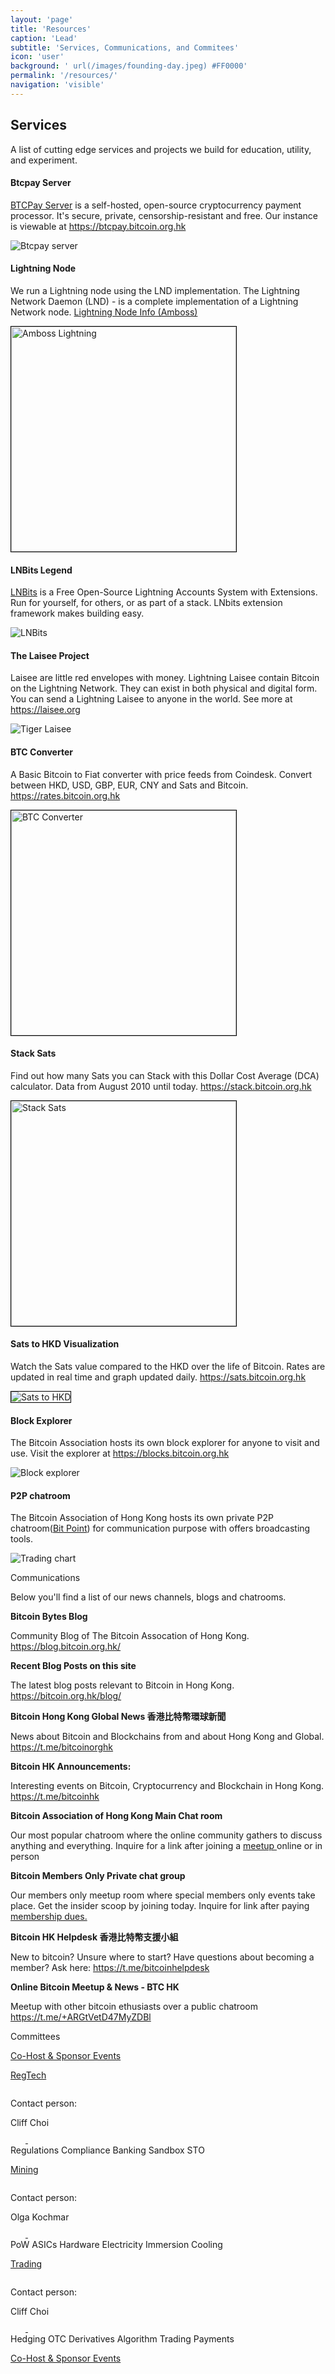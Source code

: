 ```yaml
---
layout: 'page'
title: 'Resources'
caption: 'Lead'
subtitle: 'Services, Communications, and Commitees'
icon: 'user'
background: ' url(/images/founding-day.jpeg) #FF0000'
permalink: '/resources/'
navigation: 'visible'
---
```


<div class="resources">
		<h2>Services</h2>
	<div>
			<p>A list of cutting edge services and projects we build for education, utility, and experiment.</p>
	</div>
</div>

<div class="join">
	<div class="first">
    	<div class="content">
			<h4>Btcpay Server</h4>
			<p><a href="https://btcpayserver.org" style="border:0px;margin-top: 0px;">BTCPay Server</a> is a self-hosted, open-source cryptocurrency payment processor. It's secure, private, censorship-resistant and free. Our instance is viewable at <a href="https://btcpay.bitcoin.org.hk" style="border:0px;margin-top: 0px;"> https://btcpay.bitcoin.org.hk </a></p>
		</div>
    	<img src="/images/btcpay.png" alt="Btcpay server">
   </div>
    <div class="first">
    	<div class="content">
			<h4>Lightning Node</h4>
			<p>We run a Lightning node using the LND implementation. The Lightning Network Daemon (LND) - is a complete implementation of a Lightning Network node. <a href="https://amboss.space/node/038ff6ec3fb52c23f1ea2f341bd7f9dd899766380750e4ce8c76bf12e11e1bf9a1"  style="border:0px;margin-top: 0px;"> Lightning Node Info (Amboss)</a></p>
		</div>
    	<img src="/images/amboss_ln_sm.png" style="border:1px solid #000" width="360" alt="Amboss Lightning">  
   </div>
	<div class="first">
    	<div class="content">
			<h4>LNBits Legend</h4>
			<p><a href="https://lnbits.com" style="border:0px;margin-top: 0px;"> LNBits</a> is a Free Open-Source Lightning Accounts System with Extensions. Run for yourself, for others, or as part of a stack. LNbits extension framework makes building easy. </p>
		</div>
		<img src="/images/lnbits.png" alt="LNBits">
   </div>
    <div class="first">
    	<div class="content">
			<h4>The Laisee Project</h4>
			<p>Laisee are little red envelopes with money. Lightning Laisee contain Bitcoin on the Lightning Network. They can exist in both physical and digital form. You can send a Lightning Laisee to anyone in the world. See more at <a href="https://laisee.org" style="border:0px;margin-top: 0px;"> https://laisee.org</a></p>
		</div>
    	<img src="/images/tiger_laisee.png" alt="Tiger Laisee">  
   </div>
    <div class="first">
    	<div class="content">
			<h4>BTC Converter</h4>
			<p>
			A Basic Bitcoin to Fiat converter with price feeds from Coindesk. Convert between HKD, USD, GBP, EUR, CNY and Sats and Bitcoin.
			 <a href="https://rates.bitcoin.org.hk" style="border:0px;margin-top: 0px;"> https://rates.bitcoin.org.hk </a></p>
		</div>
		<img src="/images/ratescalc.png" width="360px" style="border:1px solid #000" alt="BTC Converter">
   </div>
       <div class="first">
	   <div class="content">
			<h4>Stack Sats</h4>
			<p>Find out how many Sats you can Stack with this Dollar Cost Average (DCA) calculator. Data from August 2010 until today. <a href="https://stack.bitcoin.org.hk" style="border:0px;margin-top: 0px;"> https://stack.bitcoin.org.hk </a></p>
		</div>
		<img src="/images/dcacalc.png" width="360px" style="border:1px solid #000" alt="Stack Sats">
   </div>
    <div class="first">
		<div class="content">
			<h4>Sats to HKD Visualization</h4>
			<p>Watch the Sats value compared to the HKD over the life of Bitcoin. Rates are updated in real time and graph updated daily. <a href="https://sats.bitcoin.org.hk" style="border:0px;margin-top: 0px;"> https://sats.bitcoin.org.hk </a></p>
		</div>
    	<img src="/images/sats_hkd.png" style="border:1px solid #000" alt="Sats to HKD">  
   </div>
    <div class="first">
    	<div class="content">
			<h4>Block Explorer</h4>
			<p>The Bitcoin Association hosts its own block explorer for anyone to visit and use. Visit the explorer at <a href="https://blocks.bitcoin.org.hk" style="border:0px;margin-top: 0px;">https://blocks.bitcoin.org.hk </a></p>
		</div>
    	<img src="/images/blocks.png" alt="Block explorer">  
   </div>
   <div class="first">
    	<div class="content">
			<h4>P2P chatroom</h4>
			<p>The Bitcoin Association of Hong Kong hosts its own private P2P chatroom(<a href="https://t.me/bitpointhk" target="_blank" style="border:0px;margin-top: 0px;">Bit Point</a>) for communication purpose with offers broadcasting tools.</p>
		</div>
    	<img src="/images/comm5.png" alt="Trading chart">  
   </div>
</div>


<div class="resources">
	<div class="head">
		<p class="header">Communications</p>
	</div>
	<div>
		<p>Below you'll find a list of our news channels, blogs and chatrooms.</p>
	</div>
	<div class="contact">
		<div class="card">
	 		<div class="text">
				<div>
				<b>Bitcoin Bytes Blog </b> 
				<p>
				Community Blog of The Bitcoin Assocation of Hong Kong. <a href="https://blog.bitcoin.org.hk/">https://blog.bitcoin.org.hk/</a>
				</p>
				</div>
			<div>
				<b>Recent Blog Posts on this site</b>
				<p>
				The latest blog posts relevant to Bitcoin in Hong Kong.
				<a href="https://bitcoin.org.hk">https://bitcoin.org.hk/blog/</a>
				</p>
			</div>		
	</div>
	<div class="card">
	 <div class="text">
			<div>
			<b>Bitcoin Hong Kong Global News 香港比特幣環球新聞 </b>
			<p>
			News about Bitcoin and Blockchains from and about Hong Kong and Global. 
			<a href="https://t.me/bitcoinorghk">https://t.me/bitcoinorghk</a>
			</p>
			</div>
			<div>
			<b>Bitcoin HK Announcements: </b> 
			<p>
			Interesting events on Bitcoin, Cryptocurrency and Blockchain in Hong Kong. <a href="https://t.me/bitcoinhk">https://t.me/bitcoinhk</a>
			</p>
			</div>		
	</div>
	<div class="card">
		<div class="text">
			<div>
			<b>Bitcoin Association of Hong Kong Main Chat room </b> 
				<p> Our most popular chatroom where the online community gathers to discuss anything and everything. Inquire for a link after joining a <a href="/meetups"> meetup </a> online or in person	</p>
			</div>
			<div>
			<b>Bitcoin Members Only Private chat group</b>
			<p> Our members only meetup room where special members only events take place. Get the insider scoop by joining today. Inquire for link after paying <a href="/join/#join-member"> membership dues.</a></p>
			</div>
		</div>
	</div>
		<div class="card">
		<div class="text">
			<div>
			<b>Bitcoin HK Helpdesk 香港比特幣支援小組 </b> 
			<p> New to bitcoin? Unsure where to start? Have questions about becoming a member? 
				Ask here: <a href="https://t.me/bitcoinhelpdesk"> https://t.me/bitcoinhelpdesk</a></p>
			</div>
			<div>
				<b>Online Bitcoin Meetup & News - BTC HK </b> 
				<p> Meetup with other bitcoin ethusiasts over a public chatroom
				<a href="https://t.me/+ARGtVetD47MyZDBl"> https://t.me/+ARGtVetD47MyZDBl</a>
				</p>
			</div>
		</div>
	</div>
</div>

<div class="resources">
<div class="head">
	<p class="header">Committees</p>
	<a class="nbtn head_link" href="mailto:info@bitcoin.org.hk">Co-Host & Sponsor Events</a>
</div>

<div class="main">
	<div class="card">
		<div class="card-header show">
			<img src="/images/comm1.png" alt="">
			<a href="https://www.meetup.com/Bitcoin-HK/events/270269664/" class="card-date" target="_blank">
				<p>RegTech</p>
				<span>
					<img src="/images/card-calendar.svg" alt="">
				</span>
			</a>
		</div>
		<div class="contact">
			<div class="contact-person">
				<p>Contact person:</p>
				<span>Cliff Choi</span>
			</div>
			<div class="links">
				<a href="https://t.me/bitcoinhk" target="_blank">
					<svg width="24" height="24" viewBox="0 0 24 24" fill="none" xmlns="http://www.w3.org/2000/svg">
						<g clip-path="url(#clip0)">
						<path d="M9.41718 15.1814L9.02018 20.7654C9.58818 20.7654 9.83418 20.5214 10.1292 20.2284L12.7922 17.6834L18.3102 21.7244C19.3222 22.2884 20.0352 21.9914 20.3082 20.7934L23.9302 3.82141L23.9312 3.82041C24.2522 2.32441 23.3902 1.73941 22.4042 2.10641L1.11418 10.2574C-0.338822 10.8214 -0.316822 11.6314 0.867178 11.9984L6.31018 13.6914L18.9532 5.78041C19.5482 5.38641 20.0892 5.60441 19.6442 5.99841L9.41718 15.1814Z"/>
						</g>
						<defs>
						<clipPath id="clip0">
						<rect width="24" height="24" fill="white"/>
						</clipPath>
						</defs>
					</svg>
				</a>
				<a href="">
					<svg width="24" height="24" viewBox="0 0 24 24" fill="none" xmlns="http://www.w3.org/2000/svg">
						<g clip-path="url(#clip0)">
						<path d="M23.9938 24.0002V23.9992H23.9998V15.1972C23.9998 10.8912 23.0728 7.57422 18.0388 7.57422C15.6188 7.57422 13.9948 8.90222 13.3318 10.1612H13.2618V7.97622H8.48877V23.9992H13.4588V16.0652C13.4588 13.9762 13.8548 11.9562 16.4418 11.9562C18.9908 11.9562 19.0288 14.3402 19.0288 16.1992V24.0002H23.9938Z" />
						<path d="M0.395996 7.97656H5.372V23.9996H0.395996V7.97656Z" />
						<path d="M2.882 0C1.291 0 0 1.291 0 2.882C0 4.473 1.291 5.791 2.882 5.791C4.473 5.791 5.764 4.473 5.764 2.882C5.763 1.291 4.472 0 2.882 0V0Z" />
						</g>
						<defs>
						<clipPath id="clip0">
						<rect width="24" height="24" fill="white"/>
						</clipPath>
						</defs>
					</svg>
				</a>
			</div>
			<div class="tags">
				<span>Regulations</span>
				<span>Compliance</span>
				<span>Banking</span>
				<span>Sandbox</span>
				<span>STO</span>
			</div>
		</div>
	</div>
	<div class="card">
		<div class="card-header">
			<img src="/images/comm2.png" alt="">
			<a href="/committees/mining/" class="card-date" target="_blank">
				<p>Mining</p>
				<span>
					<img src="/images/card-calendar.svg" alt="">
				</span>
			</a>
		</div>
		<div class="contact">
			<div class="contact-person">
				<p>Contact person:</p>
				<span>Olga Kochmar</span>
			</div>
			<div class="links">
				<a href="https://t.me/bitcoinhk" target="_blank">
					<svg width="24" height="24" viewBox="0 0 24 24" fill="none" xmlns="http://www.w3.org/2000/svg">
						<g clip-path="url(#clip0)">
						<path d="M9.41718 15.1814L9.02018 20.7654C9.58818 20.7654 9.83418 20.5214 10.1292 20.2284L12.7922 17.6834L18.3102 21.7244C19.3222 22.2884 20.0352 21.9914 20.3082 20.7934L23.9302 3.82141L23.9312 3.82041C24.2522 2.32441 23.3902 1.73941 22.4042 2.10641L1.11418 10.2574C-0.338822 10.8214 -0.316822 11.6314 0.867178 11.9984L6.31018 13.6914L18.9532 5.78041C19.5482 5.38641 20.0892 5.60441 19.6442 5.99841L9.41718 15.1814Z"/>
						</g>
						<defs>
						<clipPath id="clip0">
						<rect width="24" height="24" fill="white"/>
						</clipPath>
						</defs>
					</svg>
				</a>
				<a href="">
					<svg width="24" height="24" viewBox="0 0 24 24" fill="none" xmlns="http://www.w3.org/2000/svg">
						<g clip-path="url(#clip0)">
						<path d="M23.9938 24.0002V23.9992H23.9998V15.1972C23.9998 10.8912 23.0728 7.57422 18.0388 7.57422C15.6188 7.57422 13.9948 8.90222 13.3318 10.1612H13.2618V7.97622H8.48877V23.9992H13.4588V16.0652C13.4588 13.9762 13.8548 11.9562 16.4418 11.9562C18.9908 11.9562 19.0288 14.3402 19.0288 16.1992V24.0002H23.9938Z" />
						<path d="M0.395996 7.97656H5.372V23.9996H0.395996V7.97656Z" />
						<path d="M2.882 0C1.291 0 0 1.291 0 2.882C0 4.473 1.291 5.791 2.882 5.791C4.473 5.791 5.764 4.473 5.764 2.882C5.763 1.291 4.472 0 2.882 0V0Z" />
						</g>
						<defs>
						<clipPath id="clip0">
						<rect width="24" height="24" fill="white"/>
						</clipPath>
						</defs>
					</svg>
				</a>
			</div>
			<div class="tags">
				<span>PoW</span>
				<span>ASICs</span>
				<span>Hardware</span>
				<span>Electricity</span>
				<span>Immersion Cooling</span>
			</div>
		</div>
	</div>
	<div class="card">
		<div class="card-header">
			<img src="/images/comm5.png" alt="">
			<a href="https://t.me/bitcoinhk" class="card-date" target="_blank">
				<p>Trading </p>
				<span>
					<img src="/images/card-calendar.svg" alt="">
				</span>
			</a>
		</div>
		<div class="contact">
			<div class="contact-person">
				<p>Contact person:</p>
				<span>Cliff Choi </span>
			</div>
			<div class="links">
				<a href="https://t.me/bitcoinhk" target="_blank">
					<svg width="24" height="24" viewBox="0 0 24 24" fill="none" xmlns="http://www.w3.org/2000/svg">
						<g clip-path="url(#clip0)">
						<path d="M9.41718 15.1814L9.02018 20.7654C9.58818 20.7654 9.83418 20.5214 10.1292 20.2284L12.7922 17.6834L18.3102 21.7244C19.3222 22.2884 20.0352 21.9914 20.3082 20.7934L23.9302 3.82141L23.9312 3.82041C24.2522 2.32441 23.3902 1.73941 22.4042 2.10641L1.11418 10.2574C-0.338822 10.8214 -0.316822 11.6314 0.867178 11.9984L6.31018 13.6914L18.9532 5.78041C19.5482 5.38641 20.0892 5.60441 19.6442 5.99841L9.41718 15.1814Z"/>
						</g>
						<defs>
						<clipPath id="clip0">
						<rect width="24" height="24" fill="white"/>
						</clipPath>
						</defs>
					</svg>
				</a>
				<a href="" target="_blank">
					<svg width="24" height="24" viewBox="0 0 24 24" fill="none" xmlns="http://www.w3.org/2000/svg">
						<g clip-path="url(#clip0)">
						<path d="M23.9938 24.0002V23.9992H23.9998V15.1972C23.9998 10.8912 23.0728 7.57422 18.0388 7.57422C15.6188 7.57422 13.9948 8.90222 13.3318 10.1612H13.2618V7.97622H8.48877V23.9992H13.4588V16.0652C13.4588 13.9762 13.8548 11.9562 16.4418 11.9562C18.9908 11.9562 19.0288 14.3402 19.0288 16.1992V24.0002H23.9938Z" />
						<path d="M0.395996 7.97656H5.372V23.9996H0.395996V7.97656Z" />
						<path d="M2.882 0C1.291 0 0 1.291 0 2.882C0 4.473 1.291 5.791 2.882 5.791C4.473 5.791 5.764 4.473 5.764 2.882C5.763 1.291 4.472 0 2.882 0V0Z" />
						</g>
						<defs>
						<clipPath id="clip0">
						<rect width="24" height="24" fill="white"/>
						</clipPath>
						</defs>
						</svg>
				</a>
			</div>
			<div class="tags">
				<span>Hedging</span>
				<span>OTC</span>
				<span>Derivatives</span>
				<span>Algorithm Trading</span>
				<span>Payments</span>
			</div>
		</div>
	</div>
</div>

<a class="nbtn foot_link" href="mailto:info@bitcoin.org.hk">Co-Host & Sponsor Events</a>

</div>
